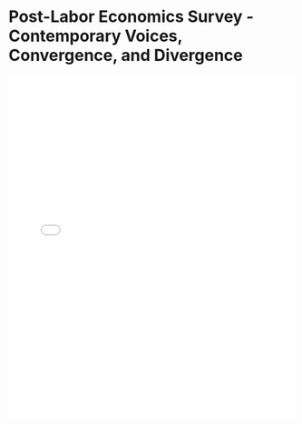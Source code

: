 # Post-Labor Economics Survey - Contemporary Voices, Convergence, and Divergence

<embed src="Post-Labor Economics Survey - Contemporary Voices, Convergence, and Divergence.pdf" type="application/pdf" width="100%" height="600px">
